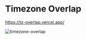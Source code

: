 # Timezone Overlap

https://tz-overlap.vercel.app/

![timezone-overlap](https://user-images.githubusercontent.com/2034704/235303214-1ba1dc75-33d3-4701-b605-383b58eb1844.gif)

